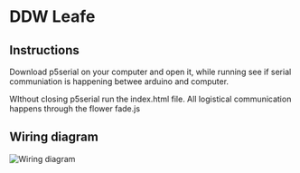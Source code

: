 
# DDW Leafe

## Instructions
Download p5serial on your computer and open it, while running see if serial communiation is happening betwee arduino and computer.

WIthout closing p5serial run the index.html file. All logistical communication happens through the flower fade.js  


## Wiring diagram

![Wiring diagram](https://github.com/Mavisis/DDW/blob/main/circuit.svg)

